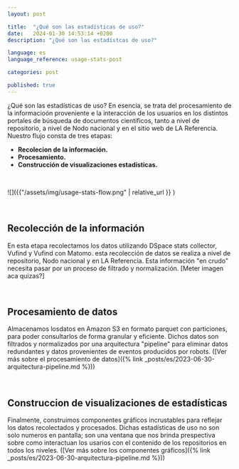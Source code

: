 ```yaml
---
layout: post

title:  "¿Qué son las estadísticas de uso?"
date:   2024-01-30 14:53:14 +0200
description: "¿Qué son las estadístcas de uso?"

language: es
language_reference: usage-stats-post

categories: post

published: true
---
```

¿Qué son las estadísticas de uso?
En esencia, se trata del procesamiento de la informacioón proveniente e la interacción de los usuarios en los distintos portales de búsqueda de documentos cientificos, tanto a nivel de repositorio, a nivel de Nodo nacional y en el sitio web de LA Referencia.
Nuestro flujo consta de tres etapas:

- **Recolecion de la información.**
- **Procesamiento.**
- **Construcción de visualizaciones estadísticas.**

<br>


![]({{"/assets/img/usage-stats-flow.png" | relative_url }} )


<!--more-->

<br>

## **Recolección de la información**

En esta etapa recolectamos los datos utilizando DSpace stats collector, Vufind y Vufind con Matomo. esta recolección de datos se realiza a nivel de repositorio, Nodo nacional y en LA Referencia. Esta información "en crudo" necesita pasar por un proceso de filtrado y normalización.
[Meter imagen aca quizas?]

<br>

## **Procesamiento de datos**

Almacenamos losdatos en Amazon S3 en formato parquet con particiones, para poder consultarlos de forma granular y eficiente.
Dichos datos son filtrados y normalizados por una arquitectura "pipeline" para eliminar datos redundantes y datos provenientes de eventos producidos por robots. ([Ver más sobre el procesamiento de datos]({% link _posts/es/2023-06-30-arquitectura-pipeline.md %}))

<br>

## **Construccion de visualizaciones de estadísticas**

Finalmente, construimos componentes gráficos incrustables para reflejar los datos recolectados y procesados. Dichas estadísticas de uso no son solo numeros en pantalla; son una ventana que nos brinda prespectiva sobre como interactuan los usarios con el contenido de los repositorios en todos los niveles. ([Ver más sobre los componentes gráficos]({% link _posts/es/2023-06-30-arquitectura-pipeline.md %}))

